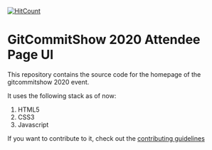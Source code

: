 [![HitCount](http://hits.dwyl.com/Git-Commit-Show/landing-page.svg)](http://hits.dwyl.com/Git-Commit-Show/landing-page)

# GitCommitShow 2020 Attendee Page UI

This repository contains the source code for the homepage of the gitcommitshow 2020 event.

It uses the following stack as of now:

1. HTML5   
2. CSS3   
3. Javascript   

If you want to contribute to it, check out the [contributing guidelines](CONTRIBUTING.md)
